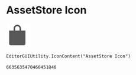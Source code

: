# AssetStore Icon
![](/img/AssetStore%20Icon.png)

``` CSharp
EditorGUIUtility.IconContent("AssetStore Icon")
```
```
6635635470466451846
```
